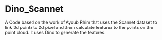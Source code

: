 # Dino_Scannet
A Code based on the work of Ayoub Rhim that uses the Scannet dataset to link 3d points to 2d pixel and them calculate features to the points on the point cloud. It uses Dino to generate the features.
